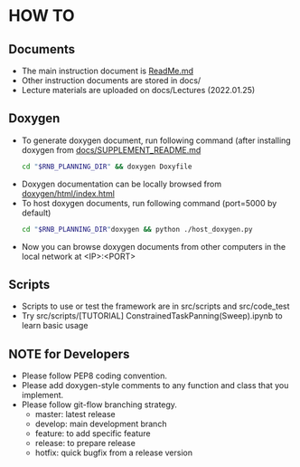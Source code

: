 # HOW TO

## Documents  
* The main instruction document is [ReadMe.md](../ReadMe.md)
* Other instruction documents are stored in docs/
* Lecture materials are uploaded on docs/Lectures (2022.01.25)
  
## Doxygen
* To generate doxygen document, run following command (after installing doxygen from [docs/SUPPLEMENT_README.md](../docs/SUPPLEMENT_README.md)
  ```bash
  cd "$RNB_PLANNING_DIR" && doxygen Doxyfile
  ```
* Doxygen documentation can be locally browsed from [doxygen/html/index.html](index.html)
* To host doxygen documents, run following command (port=5000 by default)
  ```bash
  cd "$RNB_PLANNING_DIR"doxygen && python ./host_doxygen.py
  ```
* Now you can browse doxygen documents from other computers in the local network at \<IP\>:\<PORT\>

## Scripts
* Scripts to use or test the framework are in src/scripts and src/code_test
* Try src/scripts/\[TUTORIAL\] ConstrainedTaskPanning(Sweep).ipynb to learn basic usage

## NOTE for Developers
* Please follow PEP8 coding convention.
* Please add doxygen-style comments to any function and class that you implement.
* Please follow git-flow branching strategy.
    * master: latest release
    * develop: main development branch
    * feature: to add specific feature
    * release: to prepare release
    * hotfix: quick bugfix from a release version